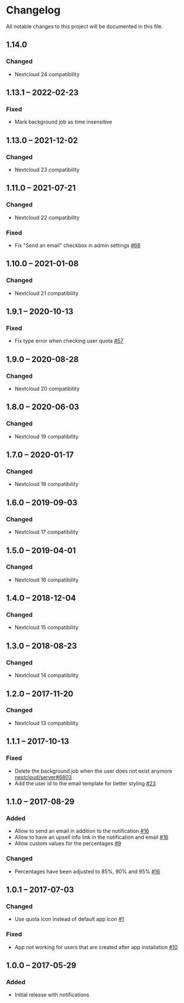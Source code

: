 # Changelog
All notable changes to this project will be documented in this file.

## 1.14.0
### Changed
- Nextcloud 24 compatibility

## 1.13.1 – 2022-02-23
### Fixed
- Mark background job as time insensitive

## 1.13.0 – 2021-12-02
### Changed
- Nextcloud 23 compatibility

## 1.11.0 – 2021-07-21
### Changed
- Nextcloud 22 compatibility

### Fixed
- Fix "Send an email" checkbox in admin settings
  [#66](https://github.com/nextcloud/quota_warning/pull/66)

## 1.10.0 – 2021-01-08
### Changed
- Nextcloud 21 compatibility

## 1.9.1 – 2020-10-13
### Fixed
- Fix type error when checking user quota
  [#57](https://github.com/nextcloud/quota_warning/pull/57)

## 1.9.0 – 2020-08-28
### Changed
- Nextcloud 20 compatibility

## 1.8.0 – 2020-06-03
### Changed
- Nextcloud 19 compatibility

## 1.7.0 – 2020-01-17
### Changed
- Nextcloud 18 compatibility

## 1.6.0 – 2019-09-03
### Changed
- Nextcloud 17 compatibility

## 1.5.0 – 2019-04-01
### Changed
- Nextcloud 16 compatibility

## 1.4.0 – 2018-12-04
### Changed
- Nextcloud 15 compatibility

## 1.3.0 – 2018-08-23
### Changed
- Nextcloud 14 compatibility

## 1.2.0 – 2017-11-20
### Changed
- Nextcloud 13 compatibility

## 1.1.1 – 2017-10-13
### Fixed
 - Delete the background job when the user does not exist anymore
  [nextcloud/server#6803](https://github.com/nextcloud/server/issues/6803)
 - Add the user id to the email template for better styling
  [#23](https://github.com/nextcloud/quota_warning/pull/23)

## 1.1.0 – 2017-08-29
### Added
 - Allow to send an email in addition to the notification
  [#16](https://github.com/nextcloud/quota_warning/pull/16)
 - Allow to have an upsell info link in the notification and email
  [#16](https://github.com/nextcloud/quota_warning/pull/16)
 - Allow custom values for the percentages
  [#9](https://github.com/nextcloud/quota_warning/issues/9)

### Changed
 - Percentages have been adjusted to 85%, 90% and 95%
  [#16](https://github.com/nextcloud/quota_warning/pull/16)

## 1.0.1 – 2017-07-03

### Changed
 - Use quota icon instead of default app icon
  [#1](https://github.com/nextcloud/quota_warning/pull/1)

### Fixed
 - App not working for users that are created after app installation [#10](https://github.com/nextcloud/quota_warning/issues/10)

## 1.0.0 – 2017-05-29
### Added
 - Initial release with notifications
